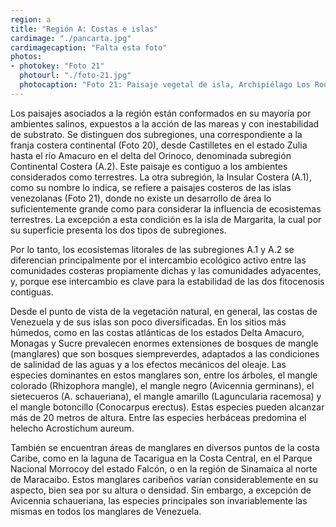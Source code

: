 ```yaml
---
region: a
title: "Región A: Costas e islas"
cardimage: "./pancarta.jpg"
cardimagecaption: "Falta esta foto"
photos:
- photokey: "Foto 21"
  photourl: "./foto-21.jpg"
  photocaption: "Foto 21: Paisaje vegetal de isla, Archipiélago Los Roques, Dependencias Federales. <i>Rodrigo Lazo</i>"
---
```

Los paisajes asociados a la región están conformados en su mayoría por ambientes salinos, expuestos
a la acción de las mareas y con inestabilidad de substrato. Se distinguen dos subregiones, una correspondiente
a la franja costera continental (Foto 20), desde Castilletes en el estado Zulia hasta el río Amacuro en el
delta del Orinoco, denominada subregión Continental Costera (A.2). Este paisaje es contiguo a los ambientes
considerados como terrestres. La otra subregión, la Insular Costera (A.1), como su nombre lo indica, se refiere a
paisajes costeros de las islas venezolanas (Foto 21), donde no existe un desarrollo de área lo suficientemente
grande como para considerar la influencia de ecosistemas terrestres. La excepción a esta condición es la isla de
Margarita, la cual por su superficie presenta los dos tipos de subregiones.

Por lo tanto, los ecosistemas litorales de las subregiones A.1 y A.2 se diferencian principalmente por el
intercambio ecológico activo entre las comunidades costeras propiamente dichas y las comunidades adyacentes,
y, porque ese intercambio es clave para la estabilidad de las dos fitocenosis contiguas.

Desde el punto de vista de la vegetación natural, en general, las costas de Venezuela y de sus islas son
poco diversificadas. En los sitios más húmedos, como en las costas atlánticas de los estados Delta Amacuro,
Monagas y Sucre prevalecen enormes extensiones de bosques de mangle (manglares) que son bosques
siempreverdes, adaptados a las condiciones de salinidad de las aguas y a los efectos mecánicos del oleaje. Las
especies dominantes en estos manglares son, entre los árboles, el mangle colorado (Rhizophora mangle), el
mangle negro (Avicennia germinans), el sietecueros (A. schaueriana), el mangle amarillo (Laguncularia racemosa)
y el mangle botoncillo (Conocarpus erectus). Estas especies pueden alcanzar más de 20 metros de altura. Entre
las especies herbáceas predomina el helecho Acrostichum aureum.

También se encuentran áreas de manglares en diversos puntos de la costa Caribe, como en la laguna de
Tacarigua en la Costa Central, en el Parque Nacional Morrocoy del estado Falcón, o en la región de Sinamaica al
norte de Maracaibo. Estos manglares caribeños varían considerablemente en su aspecto, bien sea por su altura
o densidad. Sin embargo, a excepción de Avicennia schaueriana, las especies principales son invariablemente
las mismas en todos los manglares de Venezuela.
